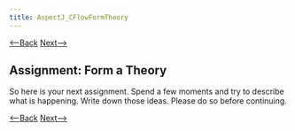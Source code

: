 ```yaml
---
title: AspectJ_CFlowFormTheory
---
```

[<--Back]({{_site.pagesurl}}/AspectJ_CFlow_ExpectedVersusActualOutput) [Next-->]({{_site.pagesurl}}/AspectJ_CFlowPossibilities)

## Assignment: Form a Theory
So here is your next assignment. Spend a few moments and try to describe what is happening. Write down those ideas. Please do so before continuing.

[<--Back]({{_site.pagesurl}}/AspectJ_CFlow_ExpectedVersusActualOutput) [Next-->]({{_site.pagesurl}}/AspectJ_CFlowPossibilities)
